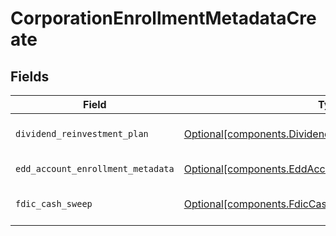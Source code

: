 # CorporationEnrollmentMetadataCreate


## Fields

| Field                                                                                                                    | Type                                                                                                                     | Required                                                                                                                 | Description                                                                                                              | Example                                                                                                                  |
| ------------------------------------------------------------------------------------------------------------------------ | ------------------------------------------------------------------------------------------------------------------------ | ------------------------------------------------------------------------------------------------------------------------ | ------------------------------------------------------------------------------------------------------------------------ | ------------------------------------------------------------------------------------------------------------------------ |
| `dividend_reinvestment_plan`                                                                                             | [Optional[components.DividendReinvestmentPlan]](../../models/components/dividendreinvestmentplan.md)                     | :heavy_minus_sign:                                                                                                       | Option to auto-enroll in Dividend Reinvestment; defaults to DIVIDEND_REINVESTMENT_ENROLL                                 | DIVIDEND_REINVESTMENT_ENROLL                                                                                             |
| `edd_account_enrollment_metadata`                                                                                        | [Optional[components.EddAccountEnrollmentMetadataCreate]](../../models/components/eddaccountenrollmentmetadatacreate.md) | :heavy_minus_sign:                                                                                                       | Enrollment metadata for Entity Accounts                                                                                  |                                                                                                                          |
| `fdic_cash_sweep`                                                                                                        | [Optional[components.FdicCashSweep]](../../models/components/fdiccashsweep.md)                                           | :heavy_minus_sign:                                                                                                       | Option to auto-enroll in FDIC cash sweep; defaults to FDIC_CASH_SWEEP_ENROLL                                             | FDIC_CASH_SWEEP_ENROLL                                                                                                   |